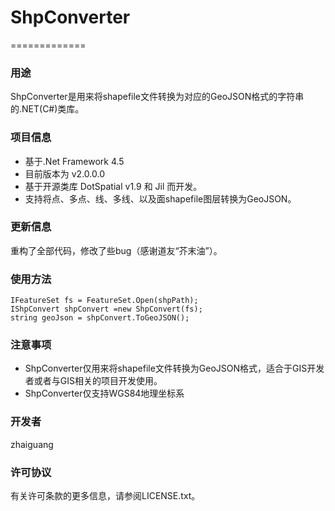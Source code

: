 ﻿# ShpConverter 
=============

### 用途
ShpConverter是用来将shapefile文件转换为对应的GeoJSON格式的字符串的.NET(C#)类库。

### 项目信息
+ 基于.Net Framework 4.5
+ 目前版本为 v2.0.0.0
+ 基于开源类库 DotSpatial v1.9 和 Jil 而开发。
+ 支持将点、多点、线、多线、以及面shapefile图层转换为GeoJSON。

### 更新信息
重构了全部代码，修改了些bug（感谢道友“芥末油”）。


### 使用方法
```
IFeatureSet fs = FeatureSet.Open(shpPath);  
IShpConvert shpConvert =new ShpConvert(fs);  
string geoJson = shpConvert.ToGeoJSON();
```

### 注意事项
+ ShpConverter仅用来将shapefile文件转换为GeoJSON格式，适合于GIS开发者或者与GIS相关的项目开发使用。
+ ShpConverter仅支持WGS84地理坐标系

### 开发者
zhaiguang

### 许可协议
有关许可条款的更多信息，请参阅LICENSE.txt。
